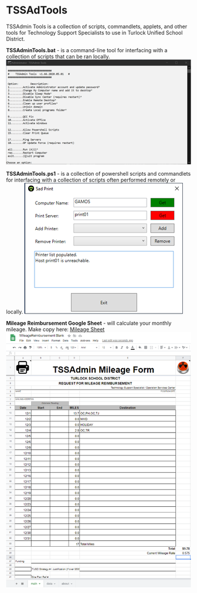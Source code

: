 # TSSAdTools
TSSAdmin Tools is a collection of scripts, commandlets, applets, and other tools for Technology Support Specialists to use in Turlock Unified School District.


**TSSAdminTools.bat** - is a command-line tool for interfacing with a collection of scripts that can be ran locally.
![image](https://github.com/chistodex/tssadtools/blob/master/images/TSSAdminTools.bat.png)

**TSSAdminTools.ps1** - is a collection of powershell scripts and commandlets for interfacing with a collection of scripts often performed remotely or locally.
![image](https://github.com/chistodex/tssadtools/blob/master/images/SadPrint.png)


**Mileage Reimbursement Google Sheet** - will calculate your monthly mileage. Make copy here: 
[Mileage Sheet](https://docs.google.com/spreadsheets/d/1fAAr9Fh9f4HQsTxY1TbzslgLfzt5aWVaggU-xe6F4vQ/copy)
![image](https://github.com/chistodex/tssadtools/blob/master/images/MileageReimbursement.png)
